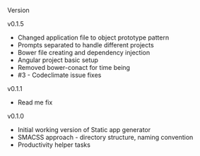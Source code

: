 Version

v0.1.5
- Changed application file to object prototype pattern
- Prompts separated to handle different projects
- Bower file creating and dependency injection
- Angular project basic setup
- Removed bower-conact for time being
- #3 - Codeclimate issue fixes

v0.1.1
- Read me fix

v0.1.0
- Initial working version of Static app generator
- SMACSS approach - directory structure, naming convention
- Productivity helper tasks